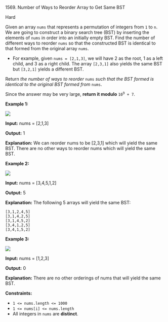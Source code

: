 1569\. Number of Ways to Reorder Array to Get Same BST

Hard

Given an array `nums` that represents a permutation of integers from `1` to `n`. We are going to construct a binary search tree (BST) by inserting the elements of `nums` in order into an initially empty BST. Find the number of different ways to reorder `nums` so that the constructed BST is identical to that formed from the original array `nums`.

*   For example, given `nums = [2,1,3]`, we will have 2 as the root, 1 as a left child, and 3 as a right child. The array `[2,3,1]` also yields the same BST but `[3,2,1]` yields a different BST.

Return _the number of ways to reorder_ `nums` _such that the BST formed is identical to the original BST formed from_ `nums`.

Since the answer may be very large, **return it modulo** <code>10<sup>9</sup> + 7</code>.

**Example 1:**

![](https://leetcode-in-java.github.io/src/main/java/g1501_1600/s1569_number_of_ways_to_reorder_array_to_get_same_bst/bb.png)

**Input:** nums = [2,1,3]

**Output:** 1

**Explanation:** We can reorder nums to be [2,3,1] which will yield the same BST. There are no other ways to reorder nums which will yield the same BST.

**Example 2:**

![](https://leetcode-in-java.github.io/src/main/java/g1501_1600/s1569_number_of_ways_to_reorder_array_to_get_same_bst/ex1.png)

**Input:** nums = [3,4,5,1,2]

**Output:** 5

**Explanation:** The following 5 arrays will yield the same BST: 

    [3,1,2,4,5] 
    [3,1,4,2,5] 
    [3,1,4,5,2] 
    [3,4,1,2,5] 
    [3,4,1,5,2]

**Example 3:**

![](https://leetcode-in-java.github.io/src/main/java/g1501_1600/s1569_number_of_ways_to_reorder_array_to_get_same_bst/ex4.png)

**Input:** nums = [1,2,3]

**Output:** 0

**Explanation:** There are no other orderings of nums that will yield the same BST.

**Constraints:**

*   `1 <= nums.length <= 1000`
*   `1 <= nums[i] <= nums.length`
*   All integers in `nums` are **distinct**.